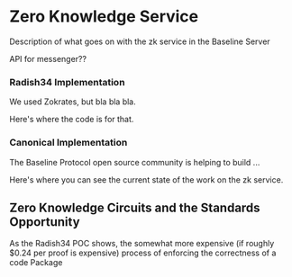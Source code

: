 # Zero Knowledge Service

Description of what goes on with the zk service in the Baseline Server

API for messenger??

### Radish34 Implementation

We used Zokrates, but bla bla bla.

Here's where the code is for that.

### Canonical Implementation

The Baseline Protocol open source community is helping to build ...

Here's where you can see the current state of the work on the zk service.



## Zero Knowledge Circuits and the Standards Opportunity

As the Radish34 POC shows, the somewhat more expensive \(if roughly $0.24 per proof is expensive\) process of enforcing the correctness of a code Package 

